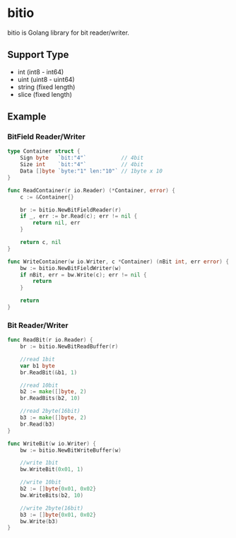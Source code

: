 # bitio

bitio is Golang library for bit reader/writer.

## Support Type

* int (int8 - int64)
* uint (uint8 - uint64)
* string (fixed length)
* slice (fixed length)

## Example

### BitField Reader/Writer

```go
type Container struct {
	Sign byte   `bit:"4"`           // 4bit
	Size int    `bit:"4"`           // 4bit
	Data []byte `byte:"1" len:"10"` // 1byte x 10
}

func ReadContainer(r io.Reader) (*Container, error) {
	c := &Container{}

	br := bitio.NewBitFieldReader(r)
	if _, err := br.Read(c); err != nil {
		return nil, err
	}

	return c, nil
}

func WriteContainer(w io.Writer, c *Container) (nBit int, err error) {
	bw := bitio.NewBitFieldWriter(w)
	if nBit, err = bw.Write(c); err != nil {
		return
	}

	return
}
```

### Bit Reader/Writer

```go
func ReadBit(r io.Reader) {
	br := bitio.NewBitReadBuffer(r)

	//read 1bit
	var b1 byte
	br.ReadBit(&b1, 1)

	//read 10bit
	b2 := make([]byte, 2)
	br.ReadBits(b2, 10)

	//read 2byte(16bit)
	b3 := make([]byte, 2)
	br.Read(b3)
}

func WriteBit(w io.Writer) {
	bw := bitio.NewBitWriteBuffer(w)

	//write 1bit
	bw.WriteBit(0x01, 1)

	//write 10bit
	b2 := []byte{0x01, 0x02}
	bw.WriteBits(b2, 10)

	//write 2byte(16bit)
	b3 := []byte{0x01, 0x02}
	bw.Write(b3)
}
```
